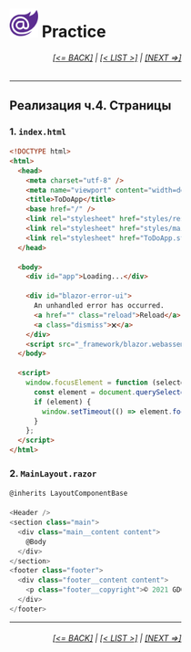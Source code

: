 <div style="width:60%; margin-left:20%;">

# <img src="./images/blazor_logo_transparent.png " width="50" /> Practice

<div style="text-align:right;">

###### [[<= BACK]](08.03.06.md) | [[< LIST >]](08.md) | [[NEXT =>]](08.04.02.md)

</div>

---

## Реализация ч.4. Страницы

### 1. `index.html`

```html
<!DOCTYPE html>
<html>
  <head>
    <meta charset="utf-8" />
    <meta name="viewport" content="width=device-width, initial-scale=1.0, maximum-scale=1.0, user-scalable=no" />
    <title>ToDoApp</title>
    <base href="/" />
    <link rel="stylesheet" href="styles/reset.css" />
    <link rel="stylesheet" href="styles/main.css" />
    <link rel="stylesheet" href="ToDoApp.styles.css" />
  </head>

  <body>
    <div id="app">Loading...</div>

    <div id="blazor-error-ui">
      An unhandled error has occurred.
      <a href="" class="reload">Reload</a>
      <a class="dismiss">🗙</a>
    </div>
    <script src="_framework/blazor.webassembly.js"></script>
  </body>

  <script>
    window.focusElement = function (selector) {
      const element = document.querySelector(selector);
      if (element) {
        window.setTimeout(() => element.focus(), 0);
      }
    };
  </script>
</html>
```

### 2. `MainLayout.razor`

```csharp
@inherits LayoutComponentBase

<Header />
<section class="main">
  <div class="main__content content">
    @Body
  </div>
</section>
<footer class="footer">
  <div class="footer__content content">
    <p class="footer__copyright">© 2021 GDG DevFest</p>
  </div>
</footer>
```

---

<div style="text-align:right;">

###### [[<= BACK]](08.03.06.md) | [[< LIST >]](08.md) | [[NEXT =>]](08.04.02.md)

</div>
